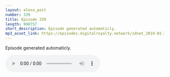```yaml
---
layout: alexa_post
number: 339
title: Episode 339
length: 998757
short_description: Episode generated automaticly.
mp3_asset_link: https://episodes.digitalroyalty.network/zdnet_2019-01-19_01-00-17.mp3
---
```


Episode generated automaticly.

<audio controls>
    <source src="{{ page.mp3_asset_link }}" type="audio/mpeg">
</audio>